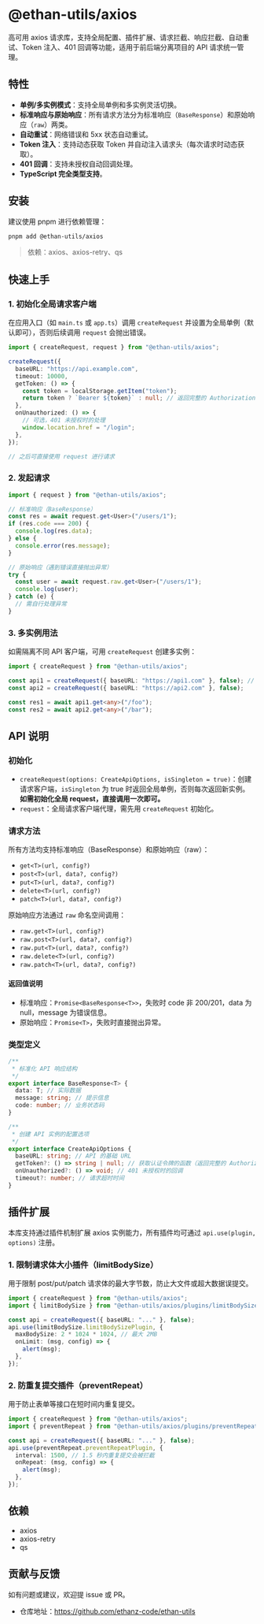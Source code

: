 # @ethan-utils/axios

高可用 axios 请求库，支持全局配置、插件扩展、请求拦截、响应拦截、自动重试、Token 注入、401 回调等功能，适用于前后端分离项目的 API 请求统一管理。

## 特性

- **单例/多实例模式**：支持全局单例和多实例灵活切换。
- **标准响应与原始响应**：所有请求方法分为标准响应（`BaseResponse`）和原始响应（`raw`）两类。
- **自动重试**：网络错误和 5xx 状态自动重试。
- **Token 注入**：支持动态获取 Token 并自动注入请求头（每次请求时动态获取）。
- **401 回调**：支持未授权自动回调处理。
- **TypeScript 完全类型支持**。

## 安装

建议使用 pnpm 进行依赖管理：

```sh
pnpm add @ethan-utils/axios
```

> 依赖：axios、axios-retry、qs

## 快速上手

### 1. 初始化全局请求客户端

在应用入口（如 `main.ts` 或 `app.ts`）调用 `createRequest` 并设置为全局单例（默认即可），否则后续调用 `request` 会抛出错误。

```typescript
import { createRequest, request } from "@ethan-utils/axios";

createRequest({
  baseURL: "https://api.example.com",
  timeout: 10000,
  getToken: () => {
    const token = localStorage.getItem("token");
    return token ? `Bearer ${token}` : null; // 返回完整的 Authorization 头值
  },
  onUnauthorized: () => {
    // 可选，401 未授权时的处理
    window.location.href = "/login";
  },
});

// 之后可直接使用 request 进行请求
```

### 2. 发起请求

```typescript
import { request } from "@ethan-utils/axios";

// 标准响应（BaseResponse）
const res = await request.get<User>("/users/1");
if (res.code === 200) {
  console.log(res.data);
} else {
  console.error(res.message);
}

// 原始响应（遇到错误直接抛出异常）
try {
  const user = await request.raw.get<User>("/users/1");
  console.log(user);
} catch (e) {
  // 需自行处理异常
}
```

### 3. 多实例用法

如需隔离不同 API 客户端，可用 `createRequest` 创建多实例：

```typescript
import { createRequest } from "@ethan-utils/axios";

const api1 = createRequest({ baseURL: "https://api1.com" }, false); // 新实例
const api2 = createRequest({ baseURL: "https://api2.com" }, false);

const res1 = await api1.get<any>("/foo");
const res2 = await api2.get<any>("/bar");
```

## API 说明

### 初始化

- `createRequest(options: CreateApiOptions, isSingleton = true)`：创建请求客户端，`isSingleton` 为 true 时返回全局单例，否则每次返回新实例。**如需初始化全局 request，直接调用一次即可。**
- `request`：全局请求客户端代理，需先用 `createRequest` 初始化。

### 请求方法

所有方法均支持标准响应（BaseResponse）和原始响应（raw）：

- `get<T>(url, config?)`
- `post<T>(url, data?, config?)`
- `put<T>(url, data?, config?)`
- `delete<T>(url, config?)`
- `patch<T>(url, data?, config?)`

原始响应方法通过 `raw` 命名空间调用：

- `raw.get<T>(url, config?)`
- `raw.post<T>(url, data?, config?)`
- `raw.put<T>(url, data?, config?)`
- `raw.delete<T>(url, config?)`
- `raw.patch<T>(url, data?, config?)`

#### 返回值说明

- 标准响应：`Promise<BaseResponse<T>>`，失败时 code 非 200/201，data 为 null，message 为错误信息。
- 原始响应：`Promise<T>`，失败时直接抛出异常。

### 类型定义

```typescript
/**
 * 标准化 API 响应结构
 */
export interface BaseResponse<T> {
  data: T; // 实际数据
  message: string; // 提示信息
  code: number; // 业务状态码
}

/**
 * 创建 API 实例的配置选项
 */
export interface CreateApiOptions {
  baseURL: string; // API 的基础 URL
  getToken?: () => string | null; // 获取认证令牌的函数（返回完整的 Authorization 头值，如 "Bearer xxx" 或 "Token xxx"）
  onUnauthorized?: () => void; // 401 未授权时的回调
  timeout?: number; // 请求超时时间
}
```

## 插件扩展

本库支持通过插件机制扩展 axios 实例能力，所有插件均可通过 `api.use(plugin, options)` 注册。

### 1. 限制请求体大小插件（limitBodySize）

用于限制 post/put/patch 请求体的最大字节数，防止大文件或超大数据误提交。

```typescript
import { createRequest } from "@ethan-utils/axios";
import { limitBodySize } from "@ethan-utils/axios/plugins/limitBodySize";

const api = createRequest({ baseURL: "..." }, false);
api.use(limitBodySize.limitBodySizePlugin, {
  maxBodySize: 2 * 1024 * 1024, // 最大 2MB
  onLimit: (msg, config) => {
    alert(msg);
  },
});
```

### 2. 防重复提交插件（preventRepeat）

用于防止表单等接口在短时间内重复提交。

```typescript
import { createRequest } from "@ethan-utils/axios";
import { preventRepeat } from "@ethan-utils/axios/plugins/preventRepeat";

const api = createRequest({ baseURL: "..." }, false);
api.use(preventRepeat.preventRepeatPlugin, {
  interval: 1500, // 1.5 秒内重复提交会被拦截
  onRepeat: (msg, config) => {
    alert(msg);
  },
});
```

## 依赖

- axios
- axios-retry
- qs

## 贡献与反馈

如有问题或建议，欢迎提 issue 或 PR。

- 仓库地址：https://github.com/ethanz-code/ethan-utils
